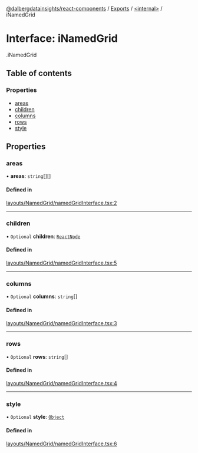 [@dalbergdatainsights/react-components](../README.md) / [Exports](../modules.md) / [<internal\>](../modules/internal_.md) / iNamedGrid

# Interface: iNamedGrid

[<internal>](../modules/internal_.md).iNamedGrid

## Table of contents

### Properties

- [areas](internal_.iNamedGrid.md#areas)
- [children](internal_.iNamedGrid.md#children)
- [columns](internal_.iNamedGrid.md#columns)
- [rows](internal_.iNamedGrid.md#rows)
- [style](internal_.iNamedGrid.md#style)

## Properties

### areas

• **areas**: `string`[][]

#### Defined in

[layouts/NamedGrid/namedGridInterface.tsx:2](https://github.com/DalbergDataInsights/react-components/blob/e91b2bd/layouts/NamedGrid/namedGridInterface.tsx#L2)

___

### children

• `Optional` **children**: [`ReactNode`](../modules/internal_.md#reactnode)

#### Defined in

[layouts/NamedGrid/namedGridInterface.tsx:5](https://github.com/DalbergDataInsights/react-components/blob/e91b2bd/layouts/NamedGrid/namedGridInterface.tsx#L5)

___

### columns

• `Optional` **columns**: `string`[]

#### Defined in

[layouts/NamedGrid/namedGridInterface.tsx:3](https://github.com/DalbergDataInsights/react-components/blob/e91b2bd/layouts/NamedGrid/namedGridInterface.tsx#L3)

___

### rows

• `Optional` **rows**: `string`[]

#### Defined in

[layouts/NamedGrid/namedGridInterface.tsx:4](https://github.com/DalbergDataInsights/react-components/blob/e91b2bd/layouts/NamedGrid/namedGridInterface.tsx#L4)

___

### style

• `Optional` **style**: [`Object`](../modules/internal_.md#object)

#### Defined in

[layouts/NamedGrid/namedGridInterface.tsx:6](https://github.com/DalbergDataInsights/react-components/blob/e91b2bd/layouts/NamedGrid/namedGridInterface.tsx#L6)
